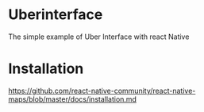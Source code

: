 # Uberinterface
The simple example of Uber Interface with react Native

# Installation

https://github.com/react-native-community/react-native-maps/blob/master/docs/installation.md
